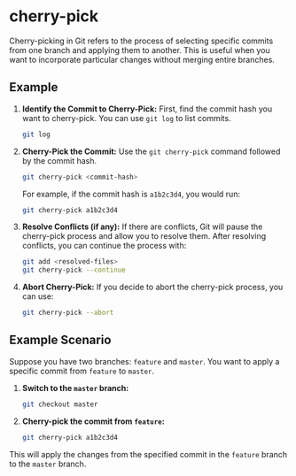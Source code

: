 # cherry-pick

Cherry-picking in Git refers to the process of selecting specific commits from one branch and applying them to another. This is useful when you want to incorporate particular changes without merging entire branches.

## Example

1. **Identify the Commit to Cherry-Pick:**
   First, find the commit hash you want to cherry-pick. You can use `git log` to list commits.

   ```sh
   git log
   ```

2. **Cherry-Pick the Commit:**
   Use the `git cherry-pick` command followed by the commit hash.

   ```sh
   git cherry-pick <commit-hash>
   ```

   For example, if the commit hash is `a1b2c3d4`, you would run:

   ```sh
   git cherry-pick a1b2c3d4
   ```

3. **Resolve Conflicts (if any):**
   If there are conflicts, Git will pause the cherry-pick process and allow you to resolve them. After resolving conflicts, you can continue the process with:

   ```sh
   git add <resolved-files>
   git cherry-pick --continue
   ```

4. **Abort Cherry-Pick:**
   If you decide to abort the cherry-pick process, you can use:

   ```sh
   git cherry-pick --abort
   ```

## Example Scenario

Suppose you have two branches: `feature` and `master`. You want to apply a specific commit from `feature` to `master`.

1. **Switch to the `master` branch:**

   ```sh
   git checkout master
   ```

2. **Cherry-pick the commit from `feature`:**

   ```sh
   git cherry-pick a1b2c3d4
   ```

This will apply the changes from the specified commit in the `feature` branch to the `master` branch.